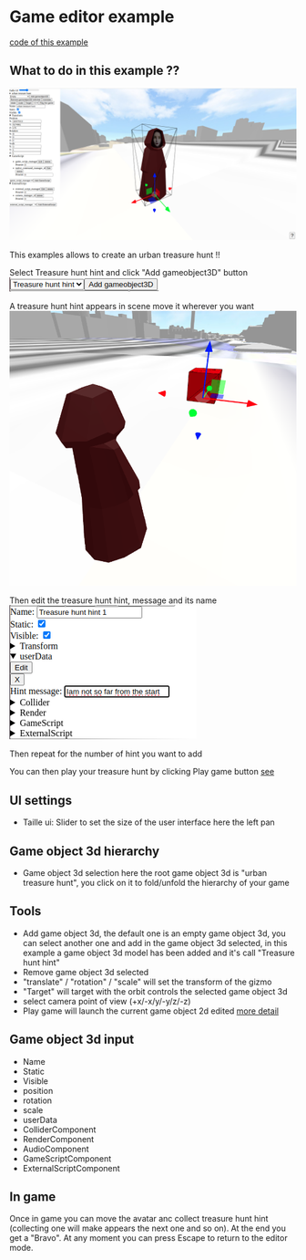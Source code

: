 # Game editor example

[code of this example](https://github.com/VCityTeam/UD-Viz/blob/master/examples/game_editor.html)

## What to do in this example ??

![](../img/game_editor/global.png)

This examples allows to create an urban treasure hunt !!

Select Treasure hunt hint and click "Add gameobject3D" button
![](../img/game_editor/select_treasure_hunt_hint.png)

A treasure hunt hint appears in scene move it wherever you want
![](../img/game_editor/treasure_hunt_hint_in_scene.png)

Then edit the treasure hunt hint, message and its name
![](../img/game_editor/edition_of_treasure_hunt_hint.png)

Then repeat for the number of hint you want to add

You can then play your treasure hunt by clicking Play game button [see](#tools)

## UI settings

- Taille ui: Slider to set the size of the user interface here the left pan

## Game object 3d hierarchy

- Game object 3d selection here the root game object 3d is "urban treasure hunt", you click on it to fold/unfold the hierarchy of your game

## Tools

- Add game object 3d, the default one is an empty game object 3d, you can select another one and add in the game object 3d selected, in this example a game object 3d model has been added and it's call "Treasure hunt hint"
- Remove game object 3d selected
- "translate" / "rotation" / "scale" will set the transform of the gizmo
- "Target" will target with the orbit controls the selected game object 3d
- select camera point of view (+x/-x/y/-y/z/-z)
- Play game will launch the current game object 2d edited [more detail](#in-game)

## Game object 3d input

- Name
- Static
- Visible
- position
- rotation
- scale
- userData
- ColliderComponent
- RenderComponent
- AudioComponent
- GameScriptComponent
- ExternalScriptComponent

## In game

Once in game you can move the avatar anc collect treasure hunt hint (collecting one will make appears the next one and so on). At the end you get a "Bravo". At any moment you can press Escape to return to the editor mode.
